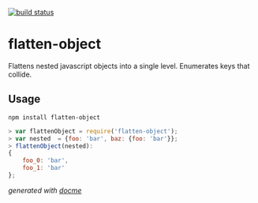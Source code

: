 [![build status](https://secure.travis-ci.org/toddself/flatten-object.png)](http://travis-ci.org/toddself/flatten-object)

# flatten-object
Flattens nested javascript objects into a single level. Enumerates keys that collide.

## Usage
`npm install flatten-object`

```javascript
> var flattenObject = require('flatten-object');
> var nested  = {foo: 'bar', baz: {foo: 'bar'}};
> flattenObject(nested):
{
    foo_0: 'bar',
    foo_1: 'bar'
};
```

<!-- START docme generated API please keep comment here to allow auto update -->
<!-- DON'T EDIT THIS SECTION, INSTEAD RE-RUN docme TO UPDATE -->

<div>


*generated with [docme](https://github.com/thlorenz/docme)*
</div>
<!-- END docme generated API please keep comment here to allow auto update -->
